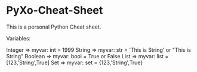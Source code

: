# PyXo-Cheat-Sheet
This is a personal Python Cheat sheet. 

Variables:

Integer => myvar: int  = 1999
String  => myvar: str  = 'This is String' or "This is String"
Boolean => myvar: bool = True or False
List    => myvar: list = [123,'String',True]
Set     => myvar: set  = {123,'String',True} 
